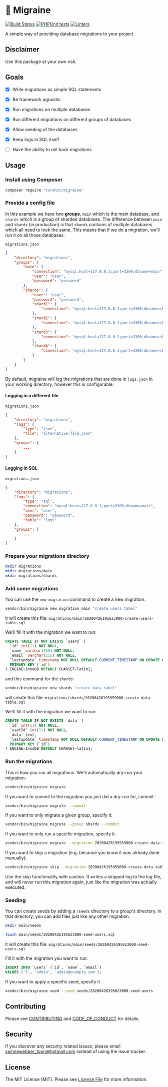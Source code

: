 # 🤯 Migraine

[![Build Status][ico-travis]][link-travis]
[![PHPUnit tests](https://github.com/turanct/migraine/actions/workflows/tests.yaml/badge.svg)](https://github.com/turanct/migraine/actions/workflows/tests.yaml)
[![Linters](https://github.com/turanct/migraine/actions/workflows/psalm.yaml/badge.svg)](https://github.com/turanct/migraine/actions/workflows/psalm.yaml)


A simple way of providing database migrations to your project


## Disclaimer

Use this package at your own risk.


## Goals

- [x] Write migrations as simple SQL statements
- [x] Be framework agnostic
- [x] Run migrations on multiple databases 
- [x] Run different migrations on different groups of databases
- [x] Allow seeding of the databases
- [x] Keep logs in SQL itself
- [ ] Have the ability to roll back migrations


## Usage


### Install using Composer

```sh
composer require "turanct/migraine"
```

### Provide a config file

In this example we have two **groups**, `main` which is the main database, and `shards` which is a group of sharded databases. The difference between `main` and `shards` (in production) is that `shards` contains of multiple databases which all need to look the same. This means that if we do a migration, we'll run it on all those databases.

`migrations.json`

```json
{
    "directory": "migrations",
    "groups": {
        "main": {
            "connection": "mysql:host=127.0.0.1;port=3306;dbname=main",
            "user": "user",
            "password": "password"
        },
        "shards": {
            "user": "user",
            "password": "password",
            "shard1": {
                "connection": "mysql:host=127.0.0.1;port=3306;dbname=shard1"
            },
            "shard2": {
                "connection": "mysql:host=127.0.0.1;port=3306;dbname=shard2"
            },
            "shard3": {
                "connection": "mysql:host=127.0.0.1;port=3306;dbname=shard3"
            },
            "shard4": {
                "connection": "mysql:host=127.0.0.1;port=3306;dbname=shard4"
            }
        }
    }
}
```

By default, migraine will log the migrations that are done in `logs.json` in your working directory, however this is configurable:

#### Logging in a different file

`migrations.json`

```json
{
    "directory": "migrations",
    "logs": {
        "type": "json",
        "file": "alternative-file.json"
    },
    "groups": {
        ...
    }
}
```

#### Logging in SQL

`migrations.json`

```json
{
    "directory": "migrations",
    "logs": {
        "type": "sql",
        "connection": "mysql:host=127.0.0.1;port=3306;dbname=main",
        "user": "user",
        "password": "password",
        "table": "logs"
    },
    "groups": {
        ...
    }
}
```


### Prepare your migrations directory

```sh
mkdir migrations
mkdir migrations/main
mkdir migrations/shards
```


### Add some migrations

You can use the `new migration` command to create a new migration:

```sh
vendor/bin/migraine new migration main "create users tabel"
```

it will create this file:
`migrations/main/20200426195623000-create-users-table.sql`


We'll fill it with the migration we want to run:
```sql
CREATE TABLE IF NOT EXISTS `users` (
  `id` int(11) NOT NULL,
  `name` varchar(255) NOT NULL,
  `email` varchar(255) NOT NULL,
  `lastupdate` timestamp NOT NULL DEFAULT CURRENT_TIMESTAMP ON UPDATE CURRENT_TIMESTAMP,
  PRIMARY KEY (`id`)
) ENGINE=InnoDB DEFAULT CHARSET=latin1;
```


and this command for the `shards`:

```sh
vendor/bin/migraine new shards "create data tabel"
```

will create this file:
`migrations/shards/20200426195959000-create-data-table.sql`


We'll fill it with the migration we want to run:
```sql
CREATE TABLE IF NOT EXISTS `data` (
  `id` int(11) NOT NULL,
  `userId` int(11) NOT NULL,
  `data` text,
  `lastupdate` timestamp NOT NULL DEFAULT CURRENT_TIMESTAMP ON UPDATE CURRENT_TIMESTAMP,
  PRIMARY KEY (`id`)
) ENGINE=InnoDB DEFAULT CHARSET=latin1;
```


### Run the migrations

This is how you run all migrations. We'll automatically dry-run your migration:

```sh
vendor/bin/migraine migrate
```

If you want to commit to the migration you just did a dry-run for, commit:

```sh
vendor/bin/migraine migrate --commit
```

If you want to only migrate a given group, specify it:

```sh
vendor/bin/migraine migrate --group shards --commit
```

If you want to only run a specific migration, specify it:

```sh
vendor/bin/migraine migrate --migration 20200426195959000-create-data-table.sql --commit
```

If you want to skip a migration (e.g. because you know it was already done manually):

```sh
vendor/bin/migraine skip --migration 20200426195959000-create-data-table.sql --commit
```

Use the skip functionality with caution. It writes a skipped log to the log file, and will never run this migration again, just like the migration was actually executed.


### Seeding

You can create seeds by adding a `/seeds` directory to a group's directory.
In that directory, you can add files just like any other migration.

```sh
mkdir main/seeds

touch main/seeds/20200426195623000-seed-users.sql
```

it will create this file:
`migrations/main/seeds/20200426195623000-seed-users.sql`


Fill it with the migration you want to run:
```sql
INSERT INTO `users` (`id`, `name`, `email`)
VALUES ('1', 'admin', 'admin@example.com');
```

If you want to apply a specific seed, specify it

```sh
vendor/bin/migraine seed --seed seeds/20200426195623000-seed-users
```


## Contributing

Please see [CONTRIBUTING](CONTRIBUTING.md) and [CODE_OF_CONDUCT](CODE_OF_CONDUCT.md) for details.


## Security

If you discover any security related issues, please email spinnewebber_toon@hotmail.com instead of using the issue tracker.


## License

The MIT License (MIT). Please see [License File](LICENSE.md) for more information.

[ico-travis]: https://img.shields.io/travis/turanct/migraine/master.svg?style=flat-square
[link-travis]: https://travis-ci.org/turanct/migraine
